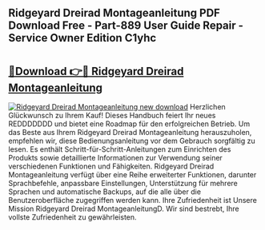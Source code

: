 ## Ridgeyard Dreirad Montageanleitung PDF Download Free - Part-889 User Guide Repair - Service Owner Edition C1yhc

# <h2><a href="http://df8w7ly.blite.top/?on=Ridgeyard+Dreirad+Montageanleitung">🔗Download 👉🔴 Ridgeyard Dreirad Montageanleitung</a></h2>

[![Ridgeyard Dreirad Montageanleitung new download](https://i.imgur.com/lujVjoI.png)](http://df8w7ly.blite.top/?on=Ridgeyard+Dreirad+Montageanleitung)
Herzlichen Glückwunsch zu Ihrem Kauf! Dieses Handbuch feiert Ihr neues REDDDDDDD und bietet eine Roadmap für den erfolgreichen Betrieb. Um das Beste aus Ihrem Ridgeyard Dreirad Montageanleitung herauszuholen, empfehlen wir, diese Bedienungsanleitung vor dem Gebrauch sorgfältig zu lesen. Es enthält Schritt-für-Schritt-Anleitungen zum Einrichten des Produkts sowie detaillierte Informationen zur Verwendung seiner verschiedenen Funktionen und Fähigkeiten. Ridgeyard Dreirad Montageanleitung verfügt über eine Reihe erweiterter Funktionen, darunter Sprachbefehle, anpassbare Einstellungen, Unterstützung für mehrere Sprachen und automatische Backups, auf die alle über die Benutzeroberfläche zugegriffen werden kann. Ihre Zufriedenheit ist Unsere Mission Ridgeyard Dreirad MontageanleitungD. Wir sind bestrebt, Ihre vollste Zufriedenheit zu gewährleisten.
